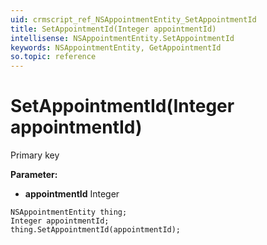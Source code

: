 ```yaml
---
uid: crmscript_ref_NSAppointmentEntity_SetAppointmentId
title: SetAppointmentId(Integer appointmentId)
intellisense: NSAppointmentEntity.SetAppointmentId
keywords: NSAppointmentEntity, GetAppointmentId
so.topic: reference
---
```


# SetAppointmentId(Integer appointmentId)

Primary key

**Parameter:** 
 - **appointmentId** Integer

```crmscript
NSAppointmentEntity thing;
Integer appointmentId;
thing.SetAppointmentId(appointmentId);
```

